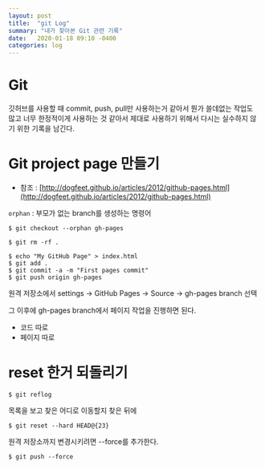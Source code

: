 ```yaml
---
layout: post
title:  "git Log"
summary: "내가 찾아본 Git 관련 기록"
date:   2020-01-18 09:10 -0400
categories: log
---
```


# Git

깃허브를 사용할 때 commit, push, pull만 사용하는거 같아서 뭔가 쓸데없는 작업도 많고 너무 한정적이게 사용하는 것 같아서 제대로 사용하기 위해서 다시는 실수하지 않기 위한 기록을 남긴다.

# Git project page 만들기

- 참조 : [http://dogfeet.github.io/articles/2012/github-pages.html](http://dogfeet.github.io/articles/2012/github-pages.html)

`orphan` : 부모가 없는 branch를 생성하는 명령어

```
$ git checkout --orphan gh-pages

$ git rm -rf .
```

```
$ echo "My GitHub Page" > index.html
$ git add .
$ git commit -a -m "First pages commit"
$ git push origin gh-pages
```

원격 저장소에서 settings -> GitHub Pages -> Source -> gh-pages branch 선택

그 이후에 gh-pages branch에서 페이지 작업을 진행하면 된다.

- 코드 따로
- 페이지 따로

# reset 한거 되돌리기

```
$ git reflog
```
목록을 보고 찾은 어디로 이동할지 찾은 뒤에

```
$ git reset --hard HEAD@{23}
```

원격 저장소까지 변경시키려면 --force를 추가한다.

```
$ git push --force
```
